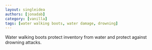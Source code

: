 ```yaml
---
layout: singleidea
authors: [jonadab]
category: [vanilla]
tags: [water walking boots, water damage, drowning]
---
```

Water walking boots protect inventory from water and protect against drowning attacks.
